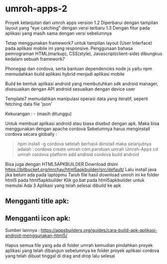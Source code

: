 # umroh-apps-2
Proyek kelanjutan dari umroh apps version 1.2
Diperbarui dengan tampilan layout yang "eye catching" dengan versi terbaru 1.3
Dengan fitur pada aplikasi yang masih sama dengan versi sebelumnya

Tetap menggunakan framework7 untuk tampilan layout (User Interface) pada aplikasi mobile ini yang responsive.
Penggunaan bahasa pemrograman HTML(markup), CSS(style), Javascript(client-side) dibungkus kedalam sebuah framework7

Phonegap dan cordova, serta bantuan dependencies node js yaitu npm
memudahkan build aplikasi hybrid menjadi aplikasi mobile

Build ke bentuk aplikasi android yang membutuhkan sdk android manager, disesuaikan dengan API android sesuaikan dengan device user

Template7 memudahkan manipulasi operasi data yang iteratif, seperti fetching data file 'json'

Kekurangan : - (masih ditunggu)

Untuk membuat aplikasi android atau biasa disebut dengan apk.
Maka bisa menggunakan dengan apache cordova
Sebelumnya harus menginstall cordova secara globally :
>npm install -g cordova
setelah berhasil diinstall maka selanjutnya adalah :
>cordova create umrah com.panduan.umrah Umrah-Apps
>cd umrah
>cordova platform add android
>cordova build android

Bisa juga dengan HTML5APKBUILDER
Download disini https://bitbucket.org/mrchay/html5apkbuilder/src/default/
Lalu install java jika belum ada pada laptopmu
Taruh file hasil download umroh ini ke folder html5 pada html5apkbuilder
Klik go.bat pada html5apkbuilder untuk memulai
Ada 3 Aplikasi yang telah selesai dibuild ke apk

Mengganti title apk:
-
Mengganti icon apk:
-

Sumber lainnya : https://appsbuilders.org/guides/cara-build-apk-aplikasi-android-menggunakan-html5/

Hapus semua file yang ada di folder umrah
kemudian pindahkan proyek aplikasi yang telah dibangun sebelumnya
ke folder proyek aplikasi cordova yang telah dibuat
tinggal di drag and drop lalu selesai
